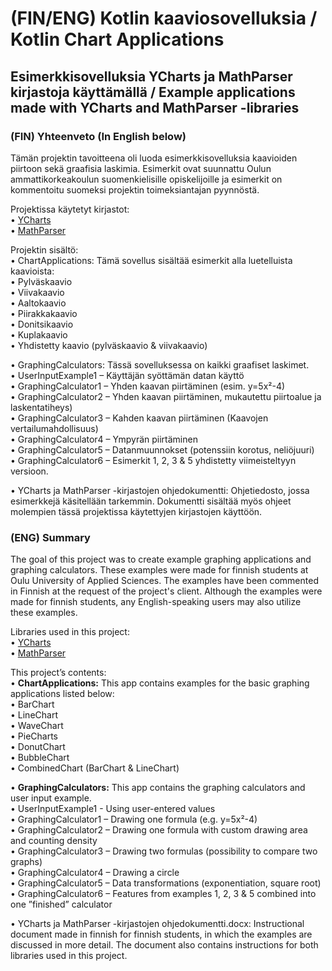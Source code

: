 # (FIN/ENG) Kotlin kaaviosovelluksia / Kotlin Chart Applications  

## Esimerkkisovelluksia YCharts ja MathParser kirjastoja käyttämällä / Example applications made with YCharts and MathParser -libraries  

### (FIN) Yhteenveto (In English below)  
Tämän projektin tavoitteena oli luoda esimerkkisovelluksia kaavioiden piirtoon sekä graafisia laskimia. Esimerkit ovat suunnattu Oulun ammattikorkeakoulun suomenkielisille opiskelijoille ja esimerkit on kommentoitu suomeksi projektin toimeksiantajan pyynnöstä.  

Projektissa käytetyt kirjastot:  
• [YCharts](https://github.com/codeandtheory/YCharts)  
• [MathParser](https://github.com/mariuszgromada/MathParser.org-mXparser)  

Projektin sisältö:  
• ChartApplications: Tämä sovellus sisältää esimerkit alla luetelluista kaavioista:  
  • Pylväskaavio  
  • Viivakaavio  
  • Aaltokaavio  
  • Piirakkakaavio  
  • Donitsikaavio  
  • Kuplakaavio  
  • Yhdistetty kaavio (pylväskaavio & viivakaavio)  

• GraphingCalculators: Tässä sovelluksessa on kaikki graafiset laskimet.  
  • UserInputExample1 – Käyttäjän syöttämän datan käyttö  
  • GraphingCalculator1 – Yhden kaavan piirtäminen (esim. y=5x²-4)  
  • GraphingCalculator2 – Yhden kaavan piirtäminen, mukautettu piirtoalue ja laskentatiheys)  
  • GraphingCalculator3 – Kahden kaavan piirtäminen (Kaavojen vertailumahdollisuus)  
  • GraphingCalculator4 – Ympyrän piirtäminen  
  • GraphingCalculator5 – Datanmuunnokset (potenssiin korotus, neliöjuuri)  
  • GraphingCalculator6 – Esimerkit 1, 2, 3 & 5 yhdistetty viimeisteltyyn versioon.  

• YCharts ja MathParser -kirjastojen ohjedokumentti: Ohjetiedosto, jossa esimerkkejä käsitellään tarkemmin. Dokumentti sisältää myös ohjeet molempien tässä projektissa käytettyjen kirjastojen käyttöön.  

### (ENG) Summary  
The goal of this project was to create example graphing applications and graphing calculators. These examples were made for finnish students at Oulu University of Applied Sciences. The examples have been commented in Finnish at the request of the project's client. Although the examples were made for finnish students, any English-speaking users may also utilize these examples.   

Libraries used in this project:  
• [YCharts](https://github.com/codeandtheory/YCharts)  
• [MathParser](https://github.com/mariuszgromada/MathParser.org-mXparser)  

This project’s contents:  
• **ChartApplications:** This app contains examples for the basic graphing applications listed below:  
  • BarChart  
  • LineChart  
  • WaveChart  
  • PieCharts  
  • DonutChart  
  • BubbleChart  
  • CombinedChart (BarChart & LineChart)  

• **GraphingCalculators:** This app contains the graphing calculators and user input example.  
  • UserInputExample1 - Using user-entered values  
  • GraphingCalculator1 – Drawing one formula (e.g. y=5x²-4)  
  • GraphingCalculator2 – Drawing one formula with custom drawing area and counting density  
  • GraphingCalculator3 – Drawing two formulas (possibility to compare two graphs)  
  • GraphingCalculator4 – Drawing a circle  
  • GraphingCalculator5 – Data transformations (exponentiation, square root)  
  • GraphingCalculator6 – Features from examples 1, 2, 3 & 5 combined into one ”finished” calculator  

• YCharts ja MathParser -kirjastojen ohjedokumentti.docx: Instructional document made in finnish for finnish students, in which the examples are discussed in more detail. The document also contains instructions for both libraries used in this project.  
